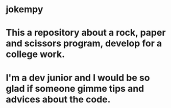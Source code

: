 # jokempy
# This a repository about a rock, paper and scissors program, develop for a college work. 
# I'm a dev junior and I would be so glad if someone gimme tips and advices about the code.
